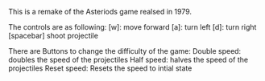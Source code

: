 This is a remake of the Asteriods game realsed in 1979.

The controls are as following:
  [w]: move forward
  [a]: turn left
  [d]: turn right
  [spacebar] shoot projectile

There are Buttons to change the difficulty of the game:
  Double speed: doubles the speed of the projectiles
  Half speed: halves the speed of the projectiles
  Reset speed: Resets the speed to intial state
